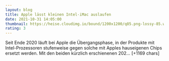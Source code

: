 ```yaml
--- 
layout: blog
title: Apple lässt kleinen Intel-iMac auslaufen
date: 2021-10-31 14:05:00
thumbnail: https://heise.cloudimg.io/bound/1200x1200/q85.png-lossy-85.webp-lossy-85.foil1/_www-heise-de_/imgs/18/3/1/9/7/1/1/9/21-5-inch-imac-0f9ddbe32fcf8668.jpg
rating: 3
---
```

Seit Ende 2020 läuft bei Apple die Übergangsphase, in der Produkte mit Intel-Prozessoren stufenweise gegen solche mit Apples hauseigenen Chips ersetzt werden. Mit den beiden kürzlich erschienenen 202… [+1169 chars]